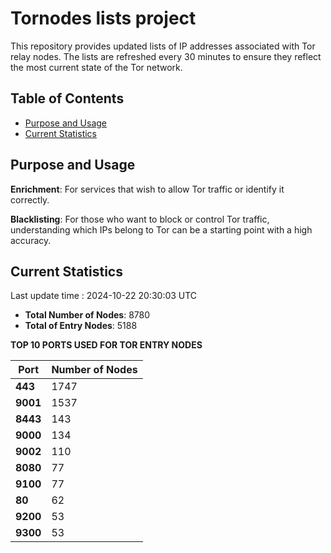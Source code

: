 # Tornodes lists project

This repository provides updated lists of IP addresses associated with Tor relay nodes. The lists are refreshed every 30 minutes to ensure they reflect the most current state of the Tor network.

## Table of Contents

- [Purpose and Usage](#purpose-and-usage)
- [Current Statistics](#current-statistics)


## Purpose and Usage

**Enrichment**: For services that wish to allow Tor traffic or identify it correctly.

**Blacklisting**: For those who want to block or control Tor traffic, understanding which IPs belong to Tor can be a starting point with a high accuracy.

## Current Statistics

Last update time : 2024-10-22 20:30:03 UTC

- **Total Number of Nodes**: 8780
- **Total of Entry Nodes**: 5188

**TOP 10 PORTS USED FOR TOR ENTRY NODES**

| **Port** | **Number of Nodes** |
|------|-----------------|
| **443**   | 1747  |
| **9001**   | 1537  |
| **8443**   | 143  |
| **9000**   | 134  |
| **9002**   | 110  |
| **8080**   | 77  |
| **9100**   | 77  |
| **80**   | 62  |
| **9200**   | 53  |
| **9300**   | 53  |

